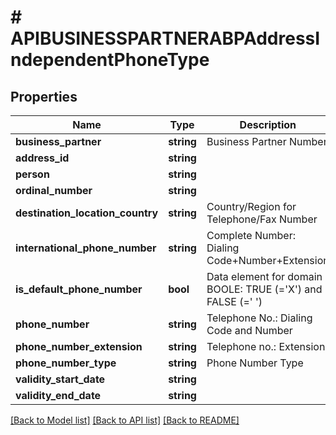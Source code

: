 # # APIBUSINESSPARTNERABPAddressIndependentPhoneType

## Properties

Name | Type | Description | Notes
------------ | ------------- | ------------- | -------------
**business_partner** | **string** | Business Partner Number | [optional]
**address_id** | **string** |  | [optional]
**person** | **string** |  | [optional]
**ordinal_number** | **string** |  | [optional]
**destination_location_country** | **string** | Country/Region for Telephone/Fax Number | [optional]
**international_phone_number** | **string** | Complete Number: Dialing Code+Number+Extension | [optional]
**is_default_phone_number** | **bool** | Data element for domain BOOLE: TRUE (&#x3D;&#39;X&#39;) and FALSE (&#x3D;&#39; &#39;) | [optional]
**phone_number** | **string** | Telephone No.: Dialing Code and Number | [optional]
**phone_number_extension** | **string** | Telephone no.: Extension | [optional]
**phone_number_type** | **string** | Phone Number Type | [optional]
**validity_start_date** | **string** |  | [optional]
**validity_end_date** | **string** |  | [optional]

[[Back to Model list]](../../README.md#models) [[Back to API list]](../../README.md#endpoints) [[Back to README]](../../README.md)
